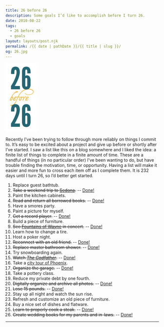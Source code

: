 ```yaml
---
title: 26 before 26
description: Some goals I’d like to accomplish before I turn 26.
date: 2010-08-22
tags: 
  - 26 before 26
  - goals
layout: layouts/post.njk
permalink: /{{ date | pathDate }}/{{ title | slug }}/
og: 26.jpg
---
```


<img src="/img/26.jpg" style="max-width: 104px;" alt="26 before 26" />

Recently I’ve been trying to follow through more reliably on things I commit to. It’s easy to be excited about a project and give up before or shortly after I’ve started. I saw a list like this on a blog somewhere and I liked the idea: a finite list of things to complete in a finite amount of time. These are a handful of things (in no particular order) I’ve been wanting to do, but have trouble finding the motivation, time, or opportunity. Having a list will make it easier and more fun to cross each item off as I complete them. It is 232 days until I turn 26, so I’d better get started.

<ol class="numbered">
  <li>Replace guest bathtub.</li>
  <li><span style="text-decoration:line-through;">Take a weekend trip to <a href="http://www.visitsedona.com/" target="_blank">Sedona</a>.</span> -- <a href="/2010/11/29/sedona/">Done!</a></li>
  <li>Paint the kitchen cabinets.</li>
  <li><span style="text-decoration:line-through;">Read and return all borrowed books.</span> -- <a href="http://myfantasticlife.files.wordpress.com/2009/12/books.jpg">Done!</a></li>
  <li>Have a smores party.</li>
  <li>Paint a picture for myself.</li>
  <li><span style="text-decoration:line-through;">Get a record player.</span> -- <a href="/2010/08/23/crosley-portable-record-player/">Done!</a></li>
  <li>Build a piece of furniture.</li>
  <li><span style="text-decoration:line-through;">See <a href="http://www.fountainsofwayne.com/" target="_blank">Fountains of Wayne</a> in concert.</span> -- <a href="/2010/10/02/fountains-of-wayne/">Done!</a></li>
  <li>Learn how to change a tire.</li>
  <li>Host a poker night.</li>
  <li><span style="text-decoration:line-through;">Reconnect with an old friend.</span> -- <a href="/2011/04/08/friends-again/">Done!</a></li>
  <li><span style="text-decoration:line-through;">Replace master bathroom shower.</span> -- <a href="/2011/04/02/shiny-new-shower/">Done!</a></li>
  <li>Try snowboarding again.</li>
  <li><span style="text-decoration:line-through;">Watch <a href="http://www.imdb.com/title/tt0068646/" target="_blank"><em>The Godfather</em></a>.</span> -- <a href="/2010/09/22/the-godfather/">Done!</a></li>
  <li>Take a <a href="http://www.phoenixtours.us/?event=offer.detail&amp;offerId=8448" target="_blank">city tour of Phoenix</a>.</li>
  <li><span style="text-decoration:line-through;">Organize the garage.</span> -- <a href="/2011/04/12/garage-organization/">Done!</a></li>
  <li>Take a pottery class.</li>
  <li>Reduce my private debt by one fourth.</li>
  <li><span style="text-decoration:line-through;">Digitally organize and archive all photos.</span> -- <a href="/2011/04/04/digital-archiving/">Done!</a></li>
  <li><span style="text-decoration:line-through;">Lose 15 pounds.</span> -- <a href="/2011/03/28/feeling-healthy/">Done!</a></li>
  <li>Stay up all night and watch the sun rise.</li>
  <li>Refresh and customize an old piece of furniture.</li>
  <li>Buy a nice set of dishes and flatware.</li>
  <li><span style="text-decoration:line-through;">Learn to properly cook a steak.</span> -- <a href="/2010/09/20/cooking-steaks/">Done!</a></li>
  <li><span style="text-decoration:line-through;">Create wedding books for my parents and in-laws.</span> -- <a href="/2010/09/11/wedding-books/">Done!</a></li>
</ol>

---
